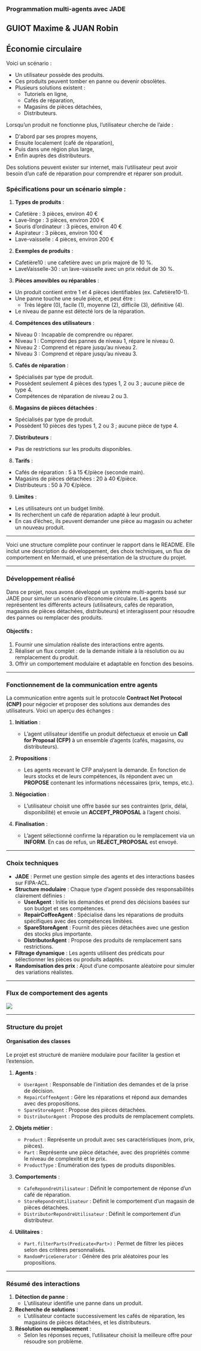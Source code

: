 ### Programmation multi-agents avec JADE
GUIOT Maxime & JUAN Robin
---
## Économie circulaire

Voici un scénario :
- Un utilisateur possède des produits.
- Ces produits peuvent tomber en panne ou devenir obsolètes.
- Plusieurs solutions existent :
  - Tutoriels en ligne,
  - Cafés de réparation,
  - Magasins de pièces détachées,
  - Distributeurs.

Lorsqu’un produit ne fonctionne plus, l’utilisateur cherche de l’aide :
- D'abord par ses propres moyens,
- Ensuite localement (café de réparation),
- Puis dans une région plus large,
- Enfin auprès des distributeurs.

Des solutions peuvent exister sur internet, mais l’utilisateur peut avoir besoin d’un café de réparation pour comprendre et réparer son produit.

### Spécifications pour un scénario simple :
1. **Types de produits** :
  - Cafetière : 3 pièces, environ 40 €
  - Lave-linge : 3 pièces, environ 200 €
  - Souris d’ordinateur : 3 pièces, environ 40 €
  - Aspirateur : 3 pièces, environ 100 €
  - Lave-vaisselle : 4 pièces, environ 200 €

2. **Exemples de produits** :
  - Cafetière10 : une cafetière avec un prix majoré de 10 %.
  - LaveVaisselle-30 : un lave-vaisselle avec un prix réduit de 30 %.

3. **Pièces amovibles ou réparables** :
  - Un produit contient entre 1 et 4 pièces identifiables (ex. Cafetière10-1).
  - Une panne touche une seule pièce, et peut être :
    - Très légère (0), facile (1), moyenne (2), difficile (3), définitive (4).
  - Le niveau de panne est détecté lors de la réparation.

4. **Compétences des utilisateurs** :
  - Niveau 0 : Incapable de comprendre ou réparer.
  - Niveau 1 : Comprend des pannes de niveau 1, répare le niveau 0.
  - Niveau 2 : Comprend et répare jusqu’au niveau 2.
  - Niveau 3 : Comprend et répare jusqu’au niveau 3.

5. **Cafés de réparation** :
  - Spécialisés par type de produit.
  - Possèdent seulement 4 pièces des types 1, 2 ou 3 ; aucune pièce de type 4.
  - Compétences de réparation de niveau 2 ou 3.

6. **Magasins de pièces détachées** :
  - Spécialisés par type de produit.
  - Possèdent 10 pièces des types 1, 2 ou 3 ; aucune pièce de type 4.

7. **Distributeurs** :
  - Pas de restrictions sur les produits disponibles.

8. **Tarifs** :
  - Cafés de réparation : 5 à 15 €/pièce (seconde main).
  - Magasins de pièces détachées : 20 à 40 €/pièce.
  - Distributeurs : 50 à 70 €/pièce.

9. **Limites** :
  - Les utilisateurs ont un budget limité.
  - Ils recherchent un café de réparation adapté à leur produit.
  - En cas d’échec, ils peuvent demander une pièce au magasin ou acheter un nouveau produit.

---
Voici une structure complète pour continuer le rapport dans le README. Elle inclut une description du développement, des choix techniques, un flux de comportement en Mermaid, et une présentation de la structure du projet.

---

### Développement réalisé

Dans ce projet, nous avons développé un système multi-agents basé sur JADE pour simuler un scénario d’économie circulaire. Les agents représentent les différents acteurs (utilisateurs, cafés de réparation, magasins de pièces détachées, distributeurs) et interagissent pour résoudre des pannes ou remplacer des produits.

#### Objectifs :
1. Fournir une simulation réaliste des interactions entre agents.
2. Réaliser un flux complet : de la demande initiale à la résolution ou au remplacement du produit.
3. Offrir un comportement modulaire et adaptable en fonction des besoins.

---

### Fonctionnement de la communication entre agents

La communication entre agents suit le protocole **Contract Net Protocol (CNP)** pour négocier et proposer des solutions aux demandes des utilisateurs. Voici un aperçu des échanges :

1. **Initiation** :
    - L’agent utilisateur identifie un produit défectueux et envoie un **Call for Proposal (CFP)** à un ensemble d’agents (cafés, magasins, ou distributeurs).

2. **Propositions** :
    - Les agents recevant le CFP analysent la demande. En fonction de leurs stocks et de leurs compétences, ils répondent avec un **PROPOSE** contenant les informations nécessaires (prix, temps, etc.).

3. **Négociation** :
    - L’utilisateur choisit une offre basée sur ses contraintes (prix, délai, disponibilité) et envoie un **ACCEPT_PROPOSAL** à l’agent choisi.

4. **Finalisation** :
    - L’agent sélectionné confirme la réparation ou le remplacement via un **INFORM**. En cas de refus, un **REJECT_PROPOSAL** est envoyé.

---

### Choix techniques

- **JADE** : Permet une gestion simple des agents et des interactions basées sur FIPA-ACL.
- **Structure modulaire** : Chaque type d’agent possède des responsabilités clairement définies :
    - **UserAgent** : Initie les demandes et prend des décisions basées sur son budget et ses compétences.
    - **RepairCoffeeAgent** : Spécialisé dans les réparations de produits spécifiques avec des compétences limitées.
    - **SpareStoreAgent** : Fournit des pièces détachées avec une gestion des stocks plus importante.
    - **DistributorAgent** : Propose des produits de remplacement sans restrictions.
- **Filtrage dynamique** : Les agents utilisent des prédicats pour sélectionner les pièces ou produits adaptés.
- **Randomisation des prix** : Ajout d’une composante aléatoire pour simuler des variations réalistes.

---

### Flux de comportement des agents

[![](https://mermaid.ink/img/pako:eNqtlM1uAiEUhV-FsOlGFx13LppYbXdNjNpNO11ch4uSzgC5A_2J8YH6HH2xMow_7ahVE1nB4QDfzT1hwTMjkHe5zM17NgdybDJINQuj9NMZgZ2zxxKpN0Ptar0aQhFmThnNJrdbNZP2-jnld_rNKCY8698PU_6y3YcsQ-uGZKwpIa-svahAvEkgy6-MlISbQ6hFqhs0I7SgqB-MiCdR2fgeVs_VTyPzGllpcl95_xAqLQ0VlbVvtFRUVEz48f2V7XoJpa-vHcUZyyHUUIAW_xcwtkA4dobOwk9Ox0_OwE_Oxh-o0pGa-lDAOfyd0_k7R_l_cVWZY-32zaFcrLsfPY0kb5Zxs5HO2tIQo3EVksOGVTJ2EPd2ft3fiwMmxwCTHcD9vV138OKEnVTzFi-QClAi_EGL6kDK3RyLkMFumAqg15S3al2gBJ-7Ueg-ElLtwDwYUr0MF0HgHn_qjHcdeWxxbwU4HCgIwS14V0JebtQ7oUKRGxHj8qH-CuOP2OIW9JMx24Nk_Gy-Wi1_AAq3tbo?type=png)](https://mermaid.live/edit#pako:eNqtlM1uAiEUhV-FsOlGFx13LppYbXdNjNpNO11ch4uSzgC5A_2J8YH6HH2xMow_7ahVE1nB4QDfzT1hwTMjkHe5zM17NgdybDJINQuj9NMZgZ2zxxKpN0Ptar0aQhFmThnNJrdbNZP2-jnld_rNKCY8698PU_6y3YcsQ-uGZKwpIa-svahAvEkgy6-MlISbQ6hFqhs0I7SgqB-MiCdR2fgeVs_VTyPzGllpcl95_xAqLQ0VlbVvtFRUVEz48f2V7XoJpa-vHcUZyyHUUIAW_xcwtkA4dobOwk9Ox0_OwE_Oxh-o0pGa-lDAOfyd0_k7R_l_cVWZY-32zaFcrLsfPY0kb5Zxs5HO2tIQo3EVksOGVTJ2EPd2ft3fiwMmxwCTHcD9vV138OKEnVTzFi-QClAi_EGL6kDK3RyLkMFumAqg15S3al2gBJ-7Ueg-ElLtwDwYUr0MF0HgHn_qjHcdeWxxbwU4HCgIwS14V0JebtQ7oUKRGxHj8qH-CuOP2OIW9JMx24Nk_Gy-Wi1_AAq3tbo)

---

### Structure du projet

#### Organisation des classes
Le projet est structuré de manière modulaire pour faciliter la gestion et l’extension.

1. **Agents** :
    - `UserAgent` : Responsable de l’initiation des demandes et de la prise de décision.
    - `RepairCoffeeAgent` : Gère les réparations et répond aux demandes avec des propositions.
    - `SpareStoreAgent` : Propose des pièces détachées.
    - `DistributorAgent` : Propose des produits de remplacement complets.

2. **Objets métier** :
    - `Product` : Représente un produit avec ses caractéristiques (nom, prix, pièces).
    - `Part` : Représente une pièce détachée, avec des propriétés comme le niveau de complexité et le prix.
    - `ProductType` : Enumération des types de produits disponibles.

3. **Comportements** :
    - `CafeRepondreUtilisateur` : Définit le comportement de réponse d’un café de réparation.
    - `StoreRepondreUtilisateur` : Définit le comportement d’un magasin de pièces détachées.
    - `DistributorRepondreUtilisateur` : Définit le comportement d’un distributeur.

4. **Utilitaires** :
    - `Part.filterParts(Predicate<Part>)` : Permet de filtrer les pièces selon des critères personnalisés.
    - `RandomPriceGenerator` : Génère des prix aléatoires pour les propositions.

---

### Résumé des interactions
1. **Détection de panne** :
    - L’utilisateur identifie une panne dans un produit.
2. **Recherche de solutions** :
    - L’utilisateur contacte successivement les cafés de réparation, les magasins de pièces détachées, et les distributeurs.
3. **Résolution ou remplacement** :
    - Selon les réponses reçues, l’utilisateur choisit la meilleure offre pour résoudre son problème.
